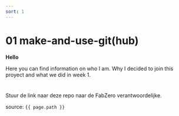 ```yaml
---
sort: 1
---
```


# 01 make-and-use-git(hub)

**Hello**  

Here you can find information on who I am. Why I decided to join this proyect and what we did in week 1.

#
Stuur de link naar deze repo naar de FabZero verantwoordelijke.

source: `{{ page.path }}`
